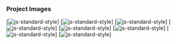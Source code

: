 ### Project Images
[![js-standard-style](./App/Images/Image1.png)] [![js-standard-style](./src/assets/app/Simulator%20Screen%20Shot%20-%20iPhone%2012%20-%202021-08-08%20at%2019.47.08.png)]
[![js-standard-style](./App/Images/Image.png)] [![js-standard-style](./src/assets/app/Simulator%20Screen%20Shot%20-%20iPhone%2012%20-%202021-08-08%20at%2019.47.54.png)]
[![js-standard-style](./App/Images/Image5.png)] [![js-standard-style](./src/assets/app/Simulator%20Screen%20Shot%20-%20iPhone%2012%20-%202021-08-08%20at%2019.47.57.png)]
[![js-standard-style](./App/Images/Image5.png)] [![js-standard-style](./src/assets/app/Simulator%20Screen%20Shot%20-%20iPhone%2012%20-%202021-08-08%20at%2019.47.03.png)]

